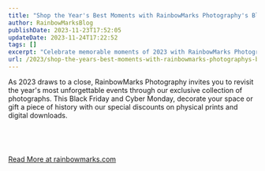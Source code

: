 ```yaml
---
title: "Shop the Year's Best Moments with RainbowMarks Photography's Black Friday & Cyber Monday Sales!"
author: RainbowMarksBlog
publishDate: 2023-11-23T17:52:05
updateDate: 2023-11-24T17:22:52
tags: []
excerpt: "Celebrate memorable moments of 2023 with RainbowMarks Photography's Black Friday & Cyber Monday deals on prints and downloads. Visit rainbowmarks.com."
url: /2023/shop-the-years-best-moments-with-rainbowmarks-photographys-black-friday-cyber-monday-sales  # Use the generated URL with year
---
```

<p>As 2023 draws to a close, RainbowMarks Photography invites you to revisit the year's most unforgettable events through our exclusive collection of photographs. This Black Friday and Cyber Monday, decorate your space or gift a piece of history with our special discounts on physical prints and digital downloads.</p>  <h2 id="your-year-of-memories-awaits">&nbsp;</h2>  <a href="https://rainbowmarks.com/Events/2023/11/Blackfriday">Read More at rainbowmarks.com</a>


